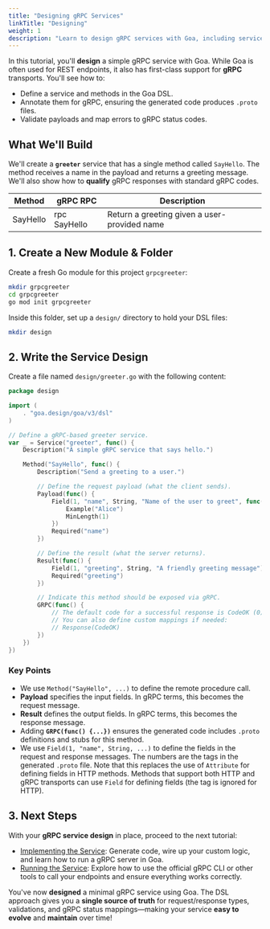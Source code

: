 ```yaml
---
title: "Designing gRPC Services"
linkTitle: "Designing"
weight: 1
description: "Learn to design gRPC services with Goa, including service definition, method annotations, protobuf generation, and proper gRPC status code mappings."
---
```


In this tutorial, you'll **design** a simple gRPC service with Goa. While Goa is
often used for REST endpoints, it also has first-class support for **gRPC**
transports. You'll see how to:

- Define a service and methods in the Goa DSL.
- Annotate them for gRPC, ensuring the generated code produces `.proto` files.
- Validate payloads and map errors to gRPC status codes.

## What We'll Build

We'll create a **`greeter`** service that has a single method called `SayHello`.
The method receives a name in the payload and returns a greeting message. We'll
also show how to **qualify** gRPC responses with standard gRPC codes.

| Method   | gRPC RPC      | Description                                 |
|----------|---------------|---------------------------------------------|
| SayHello | rpc SayHello  | Return a greeting given a user-provided name |

## 1. Create a New Module & Folder

Create a fresh Go module for this project `grpcgreeter`:

```bash
mkdir grpcgreeter
cd grpcgreeter
go mod init grpcgreeter
```

Inside this folder, set up a `design/` directory to hold your DSL files:

```bash
mkdir design
```

## 2. Write the Service Design

Create a file named `design/greeter.go` with the following content:

```go
package design

import (
    . "goa.design/goa/v3/dsl"
)

// Define a gRPC-based greeter service.
var _ = Service("greeter", func() {
    Description("A simple gRPC service that says hello.")

    Method("SayHello", func() {
        Description("Send a greeting to a user.")

        // Define the request payload (what the client sends).
        Payload(func() {
            Field(1, "name", String, "Name of the user to greet", func() {
                Example("Alice")
                MinLength(1)
            })
            Required("name")
        })

        // Define the result (what the server returns).
        Result(func() {
            Field(1, "greeting", String, "A friendly greeting message")
            Required("greeting")
        })

        // Indicate this method should be exposed via gRPC.
        GRPC(func() {
            // The default code for a successful response is CodeOK (0).
            // You can also define custom mappings if needed:
            // Response(CodeOK)
        })
    })
})
```

### Key Points

- We use `Method("SayHello", ...)` to define the remote procedure call.
- **Payload** specifies the input fields. In gRPC terms, this becomes the request
  message.
- **Result** defines the output fields. In gRPC terms, this becomes the response
  message.
- Adding **`GRPC(func() {...})`** ensures the generated code includes `.proto`
  definitions and stubs for this method.
- We use `Field(1, "name", String, ...)` to define the fields in the request and
  response messages. The numbers are the tags in the generated `.proto` file.
  Note that this replaces the use of `Attribute` for defining fields in HTTP
  methods. Methods that support both HTTP and gRPC transports can use `Field`
  for defining fields (the tag is ignored for HTTP).

## 3. Next Steps

With your **gRPC service design** in place, proceed to the next tutorial:

- [Implementing the Service](./2-implementing.md):
  Generate code, wire up your custom logic, and learn how to run a gRPC server in
  Goa.
- [Running the Service](./3-running.md):
  Explore how to use the official gRPC CLI or other tools to call your endpoints
  and ensure everything works correctly.

You've now **designed** a minimal gRPC service using Goa. The DSL approach gives
you a **single source of truth** for request/response types, validations, and
gRPC status mappings—making your service **easy to evolve** and **maintain** over
time!
